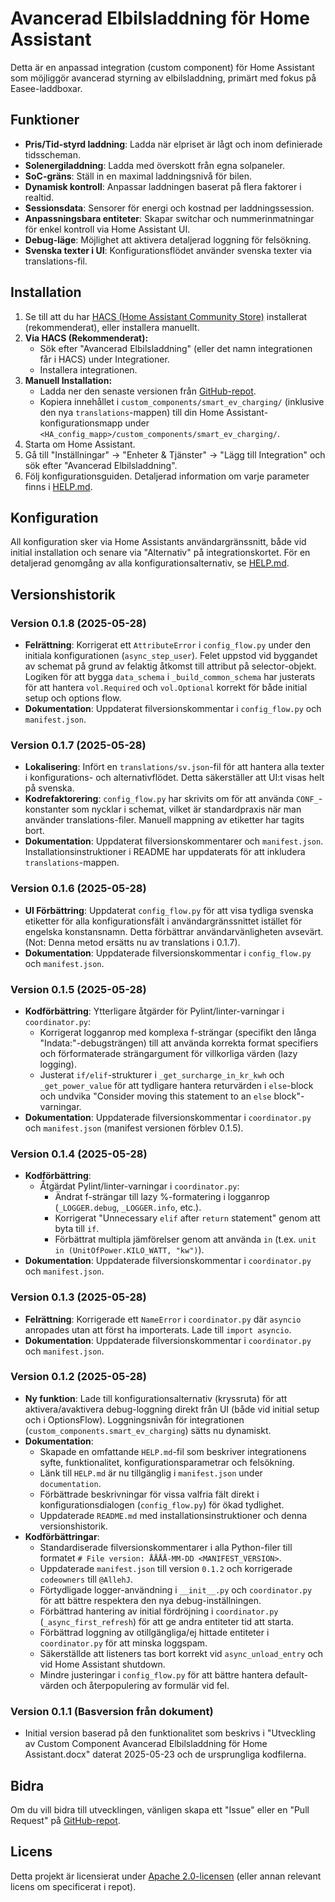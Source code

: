# Avancerad Elbilsladdning för Home Assistant

Detta är en anpassad integration (custom component) för Home Assistant som möjliggör avancerad styrning av elbilsladdning, primärt med fokus på Easee-laddboxar.

## Funktioner
* **Pris/Tid-styrd laddning**: Ladda när elpriset är lågt och inom definierade tidsscheman.
* **Solenergiladdning**: Ladda med överskott från egna solpaneler.
* **SoC-gräns**: Ställ in en maximal laddningsnivå för bilen.
* **Dynamisk kontroll**: Anpassar laddningen baserat på flera faktorer i realtid.
* **Sessionsdata**: Sensorer för energi och kostnad per laddningssession.
* **Anpassningsbara entiteter**: Skapar switchar och nummerinmatningar för enkel kontroll via Home Assistant UI.
* **Debug-läge**: Möjlighet att aktivera detaljerad loggning för felsökning.
* **Svenska texter i UI**: Konfigurationsflödet använder svenska texter via translations-fil.

## Installation
1.  Se till att du har [HACS (Home Assistant Community Store)](https://hacs.xyz/) installerat (rekommenderat), eller installera manuellt.
2.  **Via HACS (Rekommenderat):**
    * Sök efter "Avancerad Elbilsladdning" (eller det namn integrationen får i HACS) under Integrationer.
    * Installera integrationen.
3.  **Manuell Installation:**
    * Ladda ner den senaste versionen från [GitHub-repot](https://github.com/AlleHj/home-assistant-smart_ev_charging).
    * Kopiera innehållet i `custom_components/smart_ev_charging/` (inklusive den nya `translations`-mappen) till din Home Assistant-konfigurationsmapp under `<HA_config_mapp>/custom_components/smart_ev_charging/`.
4.  Starta om Home Assistant.
5.  Gå till "Inställningar" -> "Enheter & Tjänster" -> "Lägg till Integration" och sök efter "Avancerad Elbilsladdning".
6.  Följ konfigurationsguiden. Detaljerad information om varje parameter finns i [HELP.md](HELP.md).

## Konfiguration
All konfiguration sker via Home Assistants användargränssnitt, både vid initial installation och senare via "Alternativ" på integrationskortet.
För en detaljerad genomgång av alla konfigurationsalternativ, se [HELP.md](HELP.md).

## Versionshistorik

### Version 0.1.8 (2025-05-28)
* **Felrättning**: Korrigerat ett `AttributeError` i `config_flow.py` under den initiala konfigurationen (`async_step_user`). Felet uppstod vid byggandet av schemat på grund av felaktig åtkomst till attribut på selector-objekt. Logiken för att bygga `data_schema` i `_build_common_schema` har justerats för att hantera `vol.Required` och `vol.Optional` korrekt för både initial setup och options flow.
* **Dokumentation**: Uppdaterat filversionskommentar i `config_flow.py` och `manifest.json`.

### Version 0.1.7 (2025-05-28)
* **Lokalisering**: Infört en `translations/sv.json`-fil för att hantera alla texter i konfigurations- och alternativflödet. Detta säkerställer att UI:t visas helt på svenska.
* **Kodrefaktorering**: `config_flow.py` har skrivits om för att använda `CONF_`-konstanter som nycklar i schemat, vilket är standardpraxis när man använder translations-filer. Manuell mappning av etiketter har tagits bort.
* **Dokumentation**: Uppdaterat filversionskommentarer och `manifest.json`. Installationsinstruktioner i README har uppdaterats för att inkludera `translations`-mappen.

### Version 0.1.6 (2025-05-28)
* **UI Förbättring**: Uppdaterat `config_flow.py` för att visa tydliga svenska etiketter för alla konfigurationsfält i användargränssnittet istället för engelska konstansnamn. Detta förbättrar användarvänligheten avsevärt. (Not: Denna metod ersätts nu av translations i 0.1.7).
* **Dokumentation**: Uppdaterade filversionskommentar i `config_flow.py` och `manifest.json`.

### Version 0.1.5 (2025-05-28)
* **Kodförbättring**: Ytterligare åtgärder för Pylint/linter-varningar i `coordinator.py`:
    * Korrigerat logganrop med komplexa f-strängar (specifikt den långa "Indata:"-debugsträngen) till att använda korrekta format specifiers och förformaterade strängargument för villkorliga värden (lazy logging).
    * Justerat `if/elif`-strukturer i `_get_surcharge_in_kr_kwh` och `_get_power_value` för att tydligare hantera returvärden i `else`-block och undvika "Consider moving this statement to an `else` block"-varningar.
* **Dokumentation**: Uppdaterade filversionskommentar i `coordinator.py` och `manifest.json` (manifest versionen förblev 0.1.5).

### Version 0.1.4 (2025-05-28)
* **Kodförbättring**:
    * Åtgärdat Pylint/linter-varningar i `coordinator.py`:
        * Ändrat f-strängar till lazy %-formatering i logganrop (`_LOGGER.debug`, `_LOGGER.info`, etc.).
        * Korrigerat "Unnecessary `elif` after `return` statement" genom att byta till `if`.
        * Förbättrat multipla jämförelser genom att använda `in` (t.ex. `unit in (UnitOfPower.KILO_WATT, "kw")`).
* **Dokumentation**: Uppdaterade filversionskommentar i `coordinator.py` och `manifest.json`.

### Version 0.1.3 (2025-05-28)
* **Felrättning**: Korrigerade ett `NameError` i `coordinator.py` där `asyncio` anropades utan att först ha importerats. Lade till `import asyncio`.
* **Dokumentation**: Uppdaterade filversionskommentar i `coordinator.py` och `manifest.json`.

### Version 0.1.2 (2025-05-28)
* **Ny funktion**: Lade till konfigurationsalternativ (kryssruta) för att aktivera/avaktivera debug-loggning direkt från UI (både vid initial setup och i OptionsFlow). Loggningsnivån för integrationen (`custom_components.smart_ev_charging`) sätts nu dynamiskt.
* **Dokumentation**:
    * Skapade en omfattande `HELP.md`-fil som beskriver integrationens syfte, funktionalitet, konfigurationsparametrar och felsökning.
    * Länk till `HELP.md` är nu tillgänglig i `manifest.json` under `documentation`.
    * Förbättrade beskrivningar för vissa valfria fält direkt i konfigurationsdialogen (`config_flow.py`) för ökad tydlighet.
    * Uppdaterade `README.md` med installationsinstruktioner och denna versionshistorik.
* **Kodförbättringar**:
    * Standardiserade filversionskommentarer i alla Python-filer till formatet `# File version: ÅÅÅÅ-MM-DD <MANIFEST_VERSION>`.
    * Uppdaterade `manifest.json` till version `0.1.2` och korrigerade `codeowners` till `@AllehJ`.
    * Förtydligade logger-användning i `__init__.py` och `coordinator.py` för att bättre respektera den nya debug-inställningen.
    * Förbättrad hantering av initial fördröjning i `coordinator.py` (`_async_first_refresh`) för att ge andra entiteter tid att starta.
    * Förbättrad loggning av otillgängliga/ej hittade entiteter i `coordinator.py` för att minska loggspam.
    * Säkerställde att listeners tas bort korrekt vid `async_unload_entry` och vid Home Assistant shutdown.
    * Mindre justeringar i `config_flow.py` för att bättre hantera default-värden och återpopulering av formulär vid fel.

### Version 0.1.1 (Basversion från dokument)
* Initial version baserad på den funktionalitet som beskrivs i "Utveckling av Custom Component Avancerad Elbilsladdning för Home Assistant.docx" daterat 2025-05-23 och de ursprungliga kodfilerna.

## Bidra
Om du vill bidra till utvecklingen, vänligen skapa ett "Issue" eller en "Pull Request" på [GitHub-repot](https://github.com/AlleHj/home-assistant-smart_ev_charging).

## Licens
Detta projekt är licensierat under [Apache 2.0-licensen](LICENSE) (eller annan relevant licens om specificerat i repot).